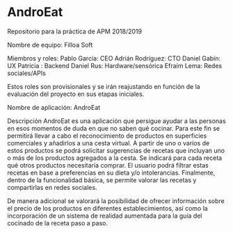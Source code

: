 # AndroEat
Repositorio para la práctica de APM 2018/2019

Nombre de equipo:
  Filloa Soft
  
Miembros y roles:
  Pablo García: CEO
  Adrián Rodríguez: CTO
  Daniel Gabín: UX
  Patricia : Backend
  Daniel Rus: Hardware/sensórica
  Efraím Lema: Redes sociales/APIs

  Estos roles son provisionales y se irán reajustando en función de la evaluación del proyecto en sus etapas iniciales.

Nombre de aplicación:
  AndroEat

Descripción
  AndroEat es una aplicación que persigue ayudar a las personas en esos momentos de duda en que no saben qué cocinar. Para este fin se permitirá llevar a cabo el reconocimiento de productos en superficies comerciales y añadirlos a una cesta virtual. A partir de uno o varios de estos productos se podrá solicitar sugerencias de recetas que incluyan uno o más de los productos agregados a la cesta. Se indicará para cada receta qué otros productos necesitaría comprar. El usuario podrá filtrar estas recetas en base a preferencias en su dieta y/o intolerancias.
  Finalmente, dentro de la funcionalidad básica, se permite valorar las recetas y compartirlas en redes sociales.
  
  De manera adicional se valorará la posibilidad de ofrecer información sobre el precio de los productos en diferentes establecimientos, así como la incorporación de un sistema de realidad aumentada para la guía del cocinado de la receta paso a paso.
